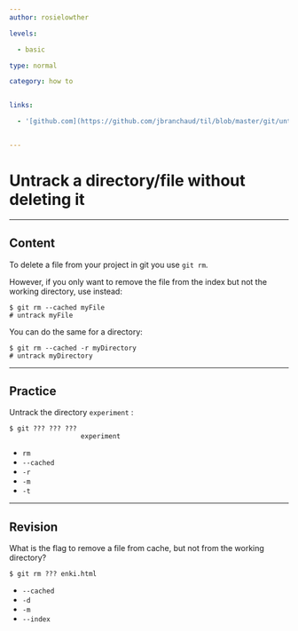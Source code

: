 ```yaml
---
author: rosielowther

levels:

  - basic

type: normal

category: how to


links:

  - '[github.com](https://github.com/jbranchaud/til/blob/master/git/untrack-a-file-without-deleting-it.md){website}'


---
```


# Untrack a directory/file without deleting it

---
## Content

To delete a file from your project in git you use `git rm`.

However, if you only want to remove the file from the index but not the working directory, use instead:
```
$ git rm --cached myFile
# untrack myFile
```
You can do the same for a directory:
```
$ git rm --cached -r myDirectory
# untrack myDirectory
```

---
## Practice

Untrack the directory `experiment` :
```
$ git ??? ??? ??? 
                  experiment
```

* `rm`
* `--cached`
* `-r`
* `-m`
* `-t`

---
## Revision

What is the flag to remove a file from cache, but not from the working directory?
```
$ git rm ??? enki.html
```

* `--cached`
* `-d`
* `-m`
* `--index`

